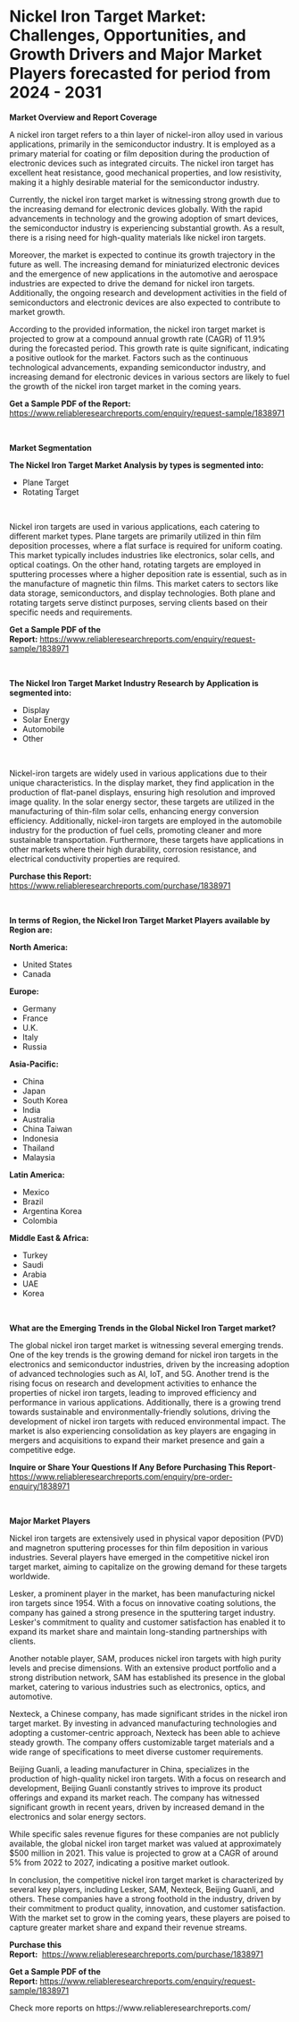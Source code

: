 <p><h1>Nickel Iron Target Market: Challenges, Opportunities, and Growth Drivers and Major Market Players forecasted for period from 2024 - 2031</h1></p><p><strong>Market Overview and Report Coverage</strong></p>
<p><p>A nickel iron target refers to a thin layer of nickel-iron alloy used in various applications, primarily in the semiconductor industry. It is employed as a primary material for coating or film deposition during the production of electronic devices such as integrated circuits. The nickel iron target has excellent heat resistance, good mechanical properties, and low resistivity, making it a highly desirable material for the semiconductor industry.</p><p>Currently, the nickel iron target market is witnessing strong growth due to the increasing demand for electronic devices globally. With the rapid advancements in technology and the growing adoption of smart devices, the semiconductor industry is experiencing substantial growth. As a result, there is a rising need for high-quality materials like nickel iron targets.</p><p>Moreover, the market is expected to continue its growth trajectory in the future as well. The increasing demand for miniaturized electronic devices and the emergence of new applications in the automotive and aerospace industries are expected to drive the demand for nickel iron targets. Additionally, the ongoing research and development activities in the field of semiconductors and electronic devices are also expected to contribute to market growth.</p><p>According to the provided information, the nickel iron target market is projected to grow at a compound annual growth rate (CAGR) of 11.9% during the forecasted period. This growth rate is quite significant, indicating a positive outlook for the market. Factors such as the continuous technological advancements, expanding semiconductor industry, and increasing demand for electronic devices in various sectors are likely to fuel the growth of the nickel iron target market in the coming years.</p></p>
<p><strong>Get a Sample PDF of the Report:</strong> <a href="https://www.reliableresearchreports.com/enquiry/request-sample/1838971">https://www.reliableresearchreports.com/enquiry/request-sample/1838971</a></p>
<p>&nbsp;</p>
<p><strong>Market Segmentation</strong></p>
<p><strong>The Nickel Iron Target Market Analysis by types is segmented into:</strong></p>
<p><ul><li>Plane Target</li><li>Rotating Target</li></ul></p>
<p>&nbsp;</p>
<p><p>Nickel iron targets are used in various applications, each catering to different market types. Plane targets are primarily utilized in thin film deposition processes, where a flat surface is required for uniform coating. This market typically includes industries like electronics, solar cells, and optical coatings. On the other hand, rotating targets are employed in sputtering processes where a higher deposition rate is essential, such as in the manufacture of magnetic thin films. This market caters to sectors like data storage, semiconductors, and display technologies. Both plane and rotating targets serve distinct purposes, serving clients based on their specific needs and requirements.</p></p>
<p><strong>Get a Sample PDF of the Report:</strong>&nbsp;<a href="https://www.reliableresearchreports.com/enquiry/request-sample/1838971">https://www.reliableresearchreports.com/enquiry/request-sample/1838971</a></p>
<p>&nbsp;</p>
<p><strong>The Nickel Iron Target Market Industry Research by Application is segmented into:</strong></p>
<p><ul><li>Display</li><li>Solar Energy</li><li>Automobile</li><li>Other</li></ul></p>
<p>&nbsp;</p>
<p><p>Nickel-iron targets are widely used in various applications due to their unique characteristics. In the display market, they find application in the production of flat-panel displays, ensuring high resolution and improved image quality. In the solar energy sector, these targets are utilized in the manufacturing of thin-film solar cells, enhancing energy conversion efficiency. Additionally, nickel-iron targets are employed in the automobile industry for the production of fuel cells, promoting cleaner and more sustainable transportation. Furthermore, these targets have applications in other markets where their high durability, corrosion resistance, and electrical conductivity properties are required.</p></p>
<p><strong>Purchase this Report:</strong>&nbsp; <a href="https://www.reliableresearchreports.com/purchase/1838971">https://www.reliableresearchreports.com/purchase/1838971</a></p>
<p>&nbsp;</p>
<p><strong>In terms of Region, the Nickel Iron Target Market Players available by Region are:</strong></p>
<p>
    <p> <strong> North America: </strong>
        <ul>
            <li>United States</li>
            <li>Canada</li>
        </ul>
        </p> 
    <p> <strong> Europe: </strong>
        <ul>
            <li>Germany</li>
            <li>France</li>
            <li>U.K.</li>
            <li>Italy</li>
            <li>Russia</li>
        </ul>
        </p> 
    <p> <strong> Asia-Pacific: </strong>
        <ul>
            <li>China</li>
            <li>Japan</li>
            <li>South Korea</li>
            <li>India</li>
            <li>Australia</li>
            <li>China Taiwan</li>
            <li>Indonesia</li>
            <li>Thailand</li>
            <li>Malaysia</li>
        </ul>
        </p> 
    <p> <strong> Latin America: </strong>
        <ul>
            <li>Mexico</li>
            <li>Brazil</li>
            <li>Argentina Korea</li>
            <li>Colombia</li>
        </ul>
        </p> 
    <p> <strong> Middle East & Africa: </strong>
        <ul>
            <li>Turkey</li>
            <li>Saudi</li>
            <li>Arabia</li>
            <li>UAE</li>
            <li>Korea</li>
        </ul>
    </p>
    </p>
<p>&nbsp;</p>
<p><strong>What are the Emerging Trends in the Global Nickel Iron Target market?</strong></p>
<p><p>The global nickel iron target market is witnessing several emerging trends. One of the key trends is the growing demand for nickel iron targets in the electronics and semiconductor industries, driven by the increasing adoption of advanced technologies such as AI, IoT, and 5G. Another trend is the rising focus on research and development activities to enhance the properties of nickel iron targets, leading to improved efficiency and performance in various applications. Additionally, there is a growing trend towards sustainable and environmentally-friendly solutions, driving the development of nickel iron targets with reduced environmental impact. The market is also experiencing consolidation as key players are engaging in mergers and acquisitions to expand their market presence and gain a competitive edge.</p></p>
<p><strong>Inquire or Share Your Questions If Any Before Purchasing This Report</strong>- <a href="https://www.reliableresearchreports.com/enquiry/pre-order-enquiry/1838971">https://www.reliableresearchreports.com/enquiry/pre-order-enquiry/1838971</a></p>
<p>&nbsp;</p>
<p><strong>Major Market Players</strong></p>
<p><p>Nickel iron targets are extensively used in physical vapor deposition (PVD) and magnetron sputtering processes for thin film deposition in various industries. Several players have emerged in the competitive nickel iron target market, aiming to capitalize on the growing demand for these targets worldwide.</p><p>Lesker, a prominent player in the market, has been manufacturing nickel iron targets since 1954. With a focus on innovative coating solutions, the company has gained a strong presence in the sputtering target industry. Lesker's commitment to quality and customer satisfaction has enabled it to expand its market share and maintain long-standing partnerships with clients.</p><p>Another notable player, SAM, produces nickel iron targets with high purity levels and precise dimensions. With an extensive product portfolio and a strong distribution network, SAM has established its presence in the global market, catering to various industries such as electronics, optics, and automotive.</p><p>Nexteck, a Chinese company, has made significant strides in the nickel iron target market. By investing in advanced manufacturing technologies and adopting a customer-centric approach, Nexteck has been able to achieve steady growth. The company offers customizable target materials and a wide range of specifications to meet diverse customer requirements.</p><p>Beijing Guanli, a leading manufacturer in China, specializes in the production of high-quality nickel iron targets. With a focus on research and development, Beijing Guanli constantly strives to improve its product offerings and expand its market reach. The company has witnessed significant growth in recent years, driven by increased demand in the electronics and solar energy sectors.</p><p>While specific sales revenue figures for these companies are not publicly available, the global nickel iron target market was valued at approximately $500 million in 2021. This value is projected to grow at a CAGR of around 5% from 2022 to 2027, indicating a positive market outlook.</p><p>In conclusion, the competitive nickel iron target market is characterized by several key players, including Lesker, SAM, Nexteck, Beijing Guanli, and others. These companies have a strong foothold in the industry, driven by their commitment to product quality, innovation, and customer satisfaction. With the market set to grow in the coming years, these players are poised to capture greater market share and expand their revenue streams.</p></p>
<p><strong>Purchase this Report:</strong>&nbsp;&nbsp;<a href="https://www.reliableresearchreports.com/purchase/1838971">https://www.reliableresearchreports.com/purchase/1838971</a></p>
<p></p>
<p><strong>Get a Sample PDF of the Report:</strong>&nbsp;<a href="https://www.reliableresearchreports.com/enquiry/request-sample/1838971">https://www.reliableresearchreports.com/enquiry/request-sample/1838971</a></p>
<p>Check more reports on https://www.reliableresearchreports.com/</p>